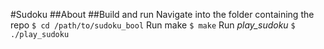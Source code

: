#Sudoku
##About
##Build and run
Navigate into the folder containing the repo
`$ cd /path/to/sudoku_bool`
Run make
`$ make`
Run *play_sudoku*
`$ ./play_sudoku`

